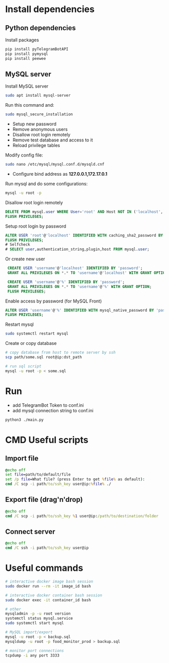 # Install dependencies

## Python dependencies

Install packages

```sh
pip install pyTelegramBotAPI
pip install pymysql
pip install peewee
```

## MySQL server

Install MySQL server

```sh
sudo apt install mysql-server
```

Run this command and:

```sh
sudo mysql_secure_installation
```

- Setup new password
- Remove anonymous users
- Disallow root login remotely
- Remove test database and access to it
- Reload privilege tables

Modify config file:

```sh
sudo nano /etc/mysql/mysql.conf.d/mysqld.cnf
```

- Configure bind address as **127.0.0.1,172.17.0.1**

Run mysql and do some configurations:

```sh
mysql -u root -p
```

Disallow root login remotely

```sql
DELETE FROM mysql.user WHERE User='root' AND Host NOT IN ('localhost', '127.0.0.1', '::1');
FLUSH PRIVILEGES;
```

Setup root login by password

```sql
ALTER USER 'root'@'localhost' IDENTIFIED WITH caching_sha2_password BY 'your_password';
FLUSH PRIVILEGES;
# Selfcheck
# SELECT user,authentication_string,plugin,host FROM mysql.user;
```

Or create new user

```sql
 CREATE USER 'username'@'localhost' IDENTIFIED BY 'password';
 GRANT ALL PRIVILEGES ON *.* TO 'username'@'localhost' WITH GRANT OPTION;

 CREATE USER 'username'@'%' IDENTIFIED BY 'password';
 GRANT ALL PRIVILEGES ON *.* TO 'username'@'%' WITH GRANT OPTION;
 FLUSH PRIVILEGES;
```

Enable access by password (for MySQL Front)

```sql
ALTER USER 'username'@'%' IDENTIFIED WITH mysql_native_password BY 'password';
FLUSH PRIVILEGES;
```

Restart mysql

```sh
sudo systemctl restart mysql
```

Create or copy database

```sh
# copy database from host to remote server by ssh
scp path/some.sql root@ip:dst_path

# run sql script
mysql -u root -p < some.sql
```

# Run

- add TelegramBot Token to conf.ini
- add mysql connection string to conf.ini

```sh
python3 ./main.py
```

# CMD Useful scripts

## Import file

```cmd
@echo off
set file=path/to/default/file
set /p file=What file? (press Enter to get %file% as default):
cmd /C scp -i path/to/ssh_key user@ip:%file% ./
```

## Export file (drag'n'drop)

```cmd
@echo off
cmd /C scp -i path/to/ssh_key %1 user@ip:/path/to/destination/folder
```

## Connect server

```cmd
@echo off
cmd /C ssh -i path/to/ssh_key user@ip
```

# Useful commands

```sh
# interactive docker image bash session
sudo docker run --rm -it image_id bash

# interactive docker container bash session
sudo docker exec -it container_id bash

# other
mysqladmin -p -u root version
systemctl status mysql.service
sudo systemctl start mysql

# MySQL import/export
mysql -u root -p < backup.sql
mysqldump -u root -p food_monitor_prod > backup.sql

# monitor port connections
tcpdump -i any port 3333
```
